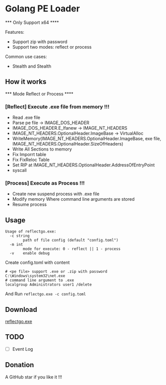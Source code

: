 # Golang PE Loader

*** Only Support x64 ****

Features:
* Support zip with password
* Support two modes: reflect or process

Common use cases:
* Stealth and Stealth

## How it works
*** Mode Reflect or Process ****

### [Reflect] Execute .exe file from memory !!!

- Read .exe file
- Parse pe file -> IMAGE_DOS_HEADER
- IMAGE_DOS_HEADER.E_lfanew -> IMAGE_NT_HEADERS
- IMAGE_NT_HEADERS.OptionalHeader.ImageBase -> VirtualAlloc
- WriteMemory(IMAGE_NT_HEADERS.OptionalHeader.ImageBase, exe file, IMAGE_NT_HEADERS.OptionalHeader.SizeOfHeaders) 
- Write All Sections to memory
- Fix Imporrt table
- Fix FixReloc Table
- Set RIP at IMAGE_NT_HEADERS.OptionalHeader.AddressOfEntryPoint
- syscall

### [Process] Execute as Process !!!

- Create new suspend process with .exe file
- Modify memory Where command line arguments are stored
- Resume process

## Usage

```
Usage of reflectgo.exe:
  -c string
        path of file config (default "config.toml")
  -m int
        mode for execute: 0 - reflect || 1 - process
  -v    enable debug
```

Create config.toml with content
```
# <pe file> support .exe or .zip with password
C:\Windows\system32\net.exe
# command line argument to .exe
localgroup Administrators user1 /delete
```

And Run `reflectgo.exe -c config.toml`

## Download

[reflectgo.exe](https://github.com/namcuongq/reflectgo/releases)

## TODO

* [ ] Event Log

## Donation
A GitHub star if you like it !!!